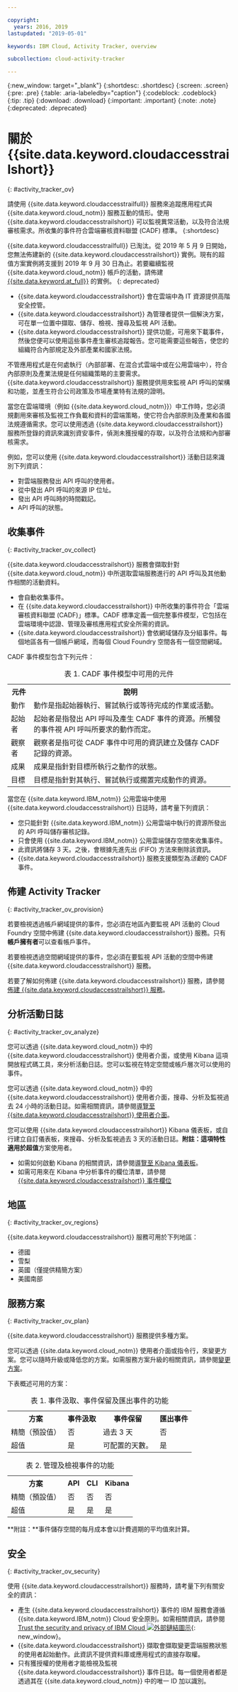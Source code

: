 ```yaml
---

copyright:
  years: 2016, 2019
lastupdated: "2019-05-01"

keywords: IBM Cloud, Activity Tracker, overview

subcollection: cloud-activity-tracker

---
```


{:new_window: target="_blank"}
{:shortdesc: .shortdesc}
{:screen: .screen}
{:pre: .pre}
{:table: .aria-labeledby="caption"}
{:codeblock: .codeblock}
{:tip: .tip}
{:download: .download}
{:important: .important}
{:note: .note}
{:deprecated: .deprecated}



# 關於 {{site.data.keyword.cloudaccesstrailshort}}
{: #activity_tracker_ov}

請使用 {{site.data.keyword.cloudaccesstrailfull}} 服務來追蹤應用程式與 {{site.data.keyword.cloud_notm}} 服務互動的情形。使用 {{site.data.keyword.cloudaccesstrailshort}} 可以監視異常活動，以及符合法規審核需求。所收集的事件符合雲端審核資料聯盟 (CADF) 標準。
{:shortdesc}

{{site.data.keyword.cloudaccesstrailfull}} 已淘汰。從 2019 年 5 月 9 日開始，您無法佈建新的 {{site.data.keyword.cloudaccesstrailshort}} 實例。現有的超值方案實例將支援到 2019 年 9 月 30 日為止。若要繼續監視 {{site.data.keyword.cloud_notm}} 帳戶的活動，請佈建 [{{site.data.keyword.at_full}}](/docs/services/Activity-Tracker-with-LogDNA?topic=logdnaat-getting-started#getting-started) 的實例。
{: deprecated}

* {{site.data.keyword.cloudaccesstrailshort}} 會在雲端中為 IT 資源提供高階安全控管。
* {{site.data.keyword.cloudaccesstrailshort}} 為管理者提供一個解決方案，可在單一位置中擷取、儲存、檢視、搜尋及監視 API 活動。
* {{site.data.keyword.cloudaccesstrailshort}} 提供功能，可用來下載事件，然後您便可以使用這些事件產生審核追蹤報告。您可能需要這些報告，使您的組織符合內部規定及外部產業和國家法規。

不管應用程式是在何處執行（內部部署、在混合式雲端中或在公用雲端中），符合內部原則及產業法規是任何組織策略的主要需求。{{site.data.keyword.cloudaccesstrailshort}} 服務提供用來監視 API 呼叫的架構和功能，並產生符合公司政策及市場產業特有法規的證明。

當您在雲端環境（例如 {{site.data.keyword.cloud_notm}}）中工作時，您必須規劃用來審核及監視工作負載和資料的雲端策略，使它符合內部原則及產業和各國法規遵循需求。您可以使用透過 {{site.data.keyword.cloudaccesstrailshort}} 服務所登錄的資訊來識別資安事件，偵測未獲授權的存取，以及符合法規和內部審核需求。

例如，您可以使用 {{site.data.keyword.cloudaccesstrailshort}} 活動日誌來識別下列資訊：

* 對雲端服務發出 API 呼叫的使用者。
* 從中發出 API 呼叫的來源 IP 位址。
* 發出 API 呼叫時的時間戳記。
* API 呼叫的狀態。


## 收集事件
{: #activity_tracker_ov_collect}

{{site.data.keyword.cloudaccesstrailshort}} 服務會擷取針對 {{site.data.keyword.cloud_notm}} 中所選取雲端服務進行的 API 呼叫及其他動作相關的活動資料。 

* 會自動收集事件。 
* 在 {{site.data.keyword.cloudaccesstrailshort}} 中所收集的事件符合「雲端審核資料聯盟 (CADF)」標準。CADF 標準定義一個完整事件模型，它包括在雲端環境中認證、管理及審核應用程式安全所需的資訊。
* {{site.data.keyword.cloudaccesstrailshort}} 會依網域儲存及分組事件。每個地區各有一個帳戶網域，而每個 Cloud Foundry 空間各有一個空間網域。 

CADF 事件模型包含下列元件：

<table>
  <caption>表 1. CADF 事件模型中可用的元件</caption>
  <tr>
    <th>元件</th>
	<th>說明</th>
  </tr>
  <tr>
    <td>動作</td>
	<td>動作是指起始器執行、嘗試執行或等待完成的作業或活動。</td>
  </tr>
  <tr>
    <td>起始者</td>
	<td>起始者是指發出 API 呼叫及產生 CADF 事件的資源。所觸發的事件視 API 呼叫所要求的動作而定。</td>
  </tr>
  <tr>
    <td>觀察者</td>
	<td>觀察者是指可從 CADF 事件中可用的資訊建立及儲存 CADF 記錄的資源。</td>
  </tr>
  <tr>
    <td>成果</td>
	<td>成果是指針對目標所執行之動作的狀態。</td>
  </tr>
  <tr>
    <td>目標</td>
	<td>目標是指針對其執行、嘗試執行或擱置完成動作的資源。</td>
  </tr>
</table>


當您在 {{site.data.keyword.IBM_notm}} 公用雲端中使用 {{site.data.keyword.cloudaccesstrailshort}} 日誌時，請考量下列資訊：

* 您只能針對 {{site.data.keyword.IBM_notm}} 公用雲端中執行的資源所發出的 API 呼叫儲存審核記錄。
* 只會使用 {{site.data.keyword.IBM_notm}} 公用雲端儲存空間來收集事件。
* 此資訊將儲存 3 天。之後，會根據先進先出 (FIFO) 方法來刪除該資訊。
* {{site.data.keyword.cloudaccesstrailshort}} 服務支援類型為*活動*的 CADF 事件。


## 佈建 Activity Tracker
{: #activity_tracker_ov_provision}

若要檢視透過帳戶網域提供的事件，您必須在地區內要監視 API 活動的 Cloud Foundry 空間中佈建 {{site.data.keyword.cloudaccesstrailshort}} 服務。只有**帳戶擁有者**可以查看帳戶事件。

若要檢視透過空間網域提供的事件，您必須在要監視 API 活動的空間中佈建 {{site.data.keyword.cloudaccesstrailshort}} 服務。

若要了解如何佈建 {{site.data.keyword.cloudaccesstrailshort}} 服務，請參閱[佈建 {{site.data.keyword.cloudaccesstrailshort}} 服務](/docs/services/cloud-activity-tracker/how-to?topic=cloud-activity-tracker-provision#provision)。



## 分析活動日誌
{: #activity_tracker_ov_analyze}

您可以透過 {{site.data.keyword.cloud_notm}} 中的 {{site.data.keyword.cloudaccesstrailshort}} 使用者介面，或使用 Kibana 這項開放程式碼工具，來分析活動日誌。您可以監視在特定空間或帳戶層次可以使用的事件。

您可以透過 {{site.data.keyword.cloud_notm}} 中的 {{site.data.keyword.cloudaccesstrailshort}} 使用者介面，搜尋、分析及監視過去 24 小時的活動日誌。如需相關資訊，請參閱[導覽至 {{site.data.keyword.cloudaccesstrailshort}} 使用者介面](/docs/services/cloud-activity-tracker/how-to/manage-events-ui?topic=cloud-activity-tracker-launch_at_ui#launch_at_ui)。

您可以使用 {{site.data.keyword.cloudaccesstrailshort}} Kibana 儀表板，或自行建立自訂儀表板，來搜尋、分析及監視過去 3 天的活動日誌。**附註：**這項特性適用於**超值**方案使用者。

* 如需如何啟動 Kibana 的相關資訊，請參閱[導覽至 Kibana 儀表板](/docs/services/cloud-activity-tracker/how-to/manage-events-ui?topic=cloud-activity-tracker-launch_kibana#launch_kibana)。 
* 如需可用來在 Kibana 中分析事件的欄位清單，請參閱 [{{site.data.keyword.cloudaccesstrailshort}} 事件欄位](/docs/services/cloud-activity-tracker?topic=cloud-activity-tracker-at_event#at_event)



## 地區
{: #activity_tracker_ov_regions}

{{site.data.keyword.cloudaccesstrailshort}} 服務可用於下列地區：

* 德國
* 雪梨
* 英國（僅提供精簡方案）
* 美國南部


## 服務方案
{: #activity_tracker_ov_plan}

{{site.data.keyword.cloudaccesstrailshort}} 服務提供多種方案。

您可以透過 {{site.data.keyword.cloud_notm}} 使用者介面或指令行，來變更方案。您可以隨時升級或降低您的方案。如需服務方案升級的相關資訊，請參閱[變更方案](/docs/services/cloud-activity-tracker/how-to?topic=cloud-activity-tracker-change_plan#change_plan)。 

下表概述可用的方案：

<table>
    <caption>表 1. 事件汲取、事件保留及匯出事件的功能</caption>
      <tr>
        <th>方案</th>
        <th>事件汲取</th>
        <th>事件保留</th>
		<th>匯出事件</th>
      </tr>
      <tr>
        <td>精簡（預設值）</td>
        <td>否</td>
        <td>過去 3 天</td>
		<td>否</td>
      </tr>
      <tr>
        <td>超值</td>
        <td>是</td>
        <td>可配置的天數。</td>
		<td>是</td>
      </tr>
</table>

<table>
    <caption>表 2. 管理及檢視事件的功能</caption>
      <tr>
        <th>方案</th>
		    <th>API</th>
		    <th>CLI</th>
        <th>Kibana</th>
      </tr>
      <tr>
        <td>精簡（預設值）</td>
		    <td>否</td>
		    <td>否</td>
        <td>否</td>
      </tr>
      <tr>
        <td>超值</td>
		    <td>是</td>
		    <td>是</td>
        <td>是</td>
      </tr>
</table>

**附註：**事件儲存空間的每月成本會以計費週期的平均值來計算。

## 安全
{: #activity_tracker_ov_security}

使用 {{site.data.keyword.cloudaccesstrailshort}} 服務時，請考量下列有關安全的資訊：

* 產生 {{site.data.keyword.cloudaccesstrailshort}} 事件的 IBM 服務會遵循 {{site.data.keyword.IBM_notm}} Cloud 安全原則。如需相關資訊，請參閱 [Trust the security and privacy of IBM Cloud ![外部鏈結圖示](../../icons/launch-glyph.svg "外部鏈結圖示")](https://www.ibm.com/cloud/security){: new_window}。
* {{site.data.keyword.cloudaccesstrailshort}} 擷取會擷取變更雲端服務狀態的使用者起始動作。此資訊不提供資料庫或應用程式的直接存取權。
* 只有獲授權的使用者才能檢視及監視 {{site.data.keyword.cloudaccesstrailshort}} 事件日誌。每一個使用者都是透過其在 {{site.data.keyword.cloud_notm}} 中的唯一 ID 加以識別。
